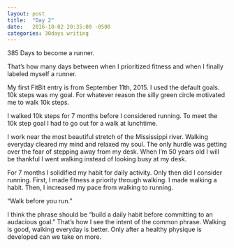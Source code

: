 ```yaml
---
layout: post
title:  "Day 2"
date:   2016-10-02 20:35:00 -0500
categories: 30days writing
---
```

385 Days to become a runner.

That’s how many days between when I prioritized fitness and when I finally labeled myself a runner.

My first FitBit entry is from September 11th, 2015. I used the default goals. 10k steps was my goal. For whatever reason the silly green circle motivated me to walk 10k steps. 

I walked 10k steps for 7 months before I considered running. To meet the 10k step goal I had to go out for a walk at lunchtime. 

I work near the most beautiful stretch of the Mississippi river. Walking everyday cleared my mind and relaxed my soul. The only hurdle was getting over the fear of stepping away from my desk. When I’m 50 years old I will be thankful I went walking instead of looking busy at my desk.

For 7 months I solidified my habit for daily activity. Only then did I consider running. First, I made fitness a priority through walking. I made walking a habit. Then, I increased my pace from walking to running.

“Walk before you run.”

I think the phrase should be “build a daily habit before committing to an audacious goal.” That’s how I see the intent of the common phrase. Walking is good, walking everyday is better. Only after a healthy physique is developed can we take on more.
